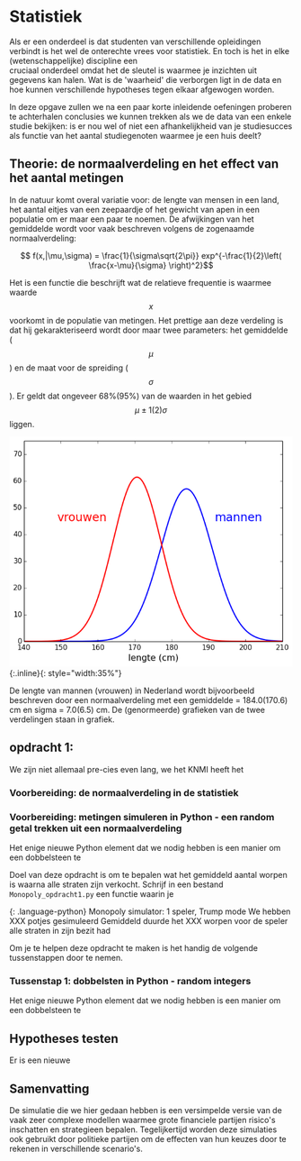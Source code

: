 # Statistiek #

Als er een onderdeel is dat studenten van verschillende opleidingen verbindt is het wel de 
onterechte vrees voor statistiek. En toch is het in elke (wetenschappelijke) discipline een  
cruciaal onderdeel omdat het de sleutel is waarmee je inzichten uit gegevens kan halen. Wat 
is de 'waarheid' die verborgen ligt in de data en hoe kunnen verschillende hypotheses tegen 
elkaar afgewogen worden.

In deze opgave zullen we na een paar korte inleidende oefeningen proberen te achterhalen 
conclusies we kunnen trekken als we de data van een enkele studie bekijken: is er nou wel 
of niet een afhankelijkheid van je studiesucces als functie van het aantal studiegenoten 
waarmee je een huis deelt?
 

## Theorie: de normaalverdeling en het effect van het aantal metingen

In de natuur komt overal variatie voor: de lengte van mensen in een land, het aantal 
eitjes van een zeepaardje of het gewicht van apen in een populatie om er maar een paar 
te noemen. De afwijkingen van het gemiddelde wordt voor vaak beschreven volgens de 
zogenaamde normaalverdeling:

$$ f(x,|\mu,\sigma) = \frac{1}{\sigma\sqrt{2\pi}} exp^{-\frac{1}{2}\left( \frac{x-\mu}{\sigma} \right)^2}$$

Het is een functie die beschrijft wat de relatieve frequentie is waarmee waarde $$x$$ 
voorkomt in de populatie van metingen. Het prettige aan deze verdeling is dat hij 
gekarakteriseerd wordt door maar twee parameters: het gemiddelde ($$\mu$$) en de maat 
voor de spreiding ($$\sigma$$). Er geldt dat ongeveer 68%(95%) van de waarden in het gebied 
$$\mu \pm 1(2) \sigma$$ liggen.

![](ExampleLengte.png){:.inline}{: style="width:35%"}

De lengte van mannen (vrouwen) in Nederland wordt bijvoorbeeld beschreven door een 
normaalverdeling met een gemiddelde = 184.0(170.6) cm en sigma = 7.0(6.5) cm. De 
(genormeerde) grafieken van de twee verdelingen staan in grafiek.


## opdracht 1: 

We zijn niet allemaal pre-cies even lang, we het KNMI heeft het 


### Voorbereiding: de normaalverdeling in de statistiek




### Voorbereiding: metingen simuleren in Python - een random getal trekken uit een normaalverdeling


Het enige nieuwe Python element dat we nodig hebben is een manier om een dobbelsteen te 



Doel van deze opdracht is om te bepalen wat het gemiddeld aantal worpen is waarna alle straten 
zijn verkocht. Schrijf in een bestand `Monopoly_opdracht1.py` een functie waarin je  

{: .language-python}
	Monopoly simulator: 1 speler, Trump mode 
    We hebben XXX potjes gesimuleerd
    Gemiddeld duurde het XXX worpen voor de speler alle straten in zijn bezit had
	
Om je te helpen deze opdracht te maken is het handig de volgende tussenstappen door te nemen.

### Tussenstap 1: dobbelsten in Python - random integers

Het enige nieuwe Python element dat we nodig hebben is een manier om een dobbelsteen te 

## Hypotheses testen

Er is een nieuwe




## Samenvatting

De simulatie die we hier gedaan hebben is een versimpelde versie van de vaak zeer complexe 
modellen waarmee grote financiele partijen risico's inschatten en strategieen bepalen. 
Tegelijkertijd worden deze simulaties ook gebruikt door politieke partijen om de effecten 
van hun keuzes door te rekenen in verschillende scenario's.










	
	
	

